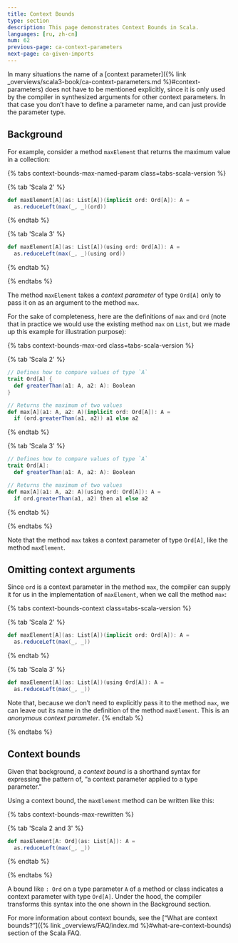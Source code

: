 ```yaml
---
title: Context Bounds
type: section
description: This page demonstrates Context Bounds in Scala.
languages: [ru, zh-cn]
num: 62
previous-page: ca-context-parameters
next-page: ca-given-imports
---
```


In many situations the name of a [context parameter]({% link _overviews/scala3-book/ca-context-parameters.md %}#context-parameters) does not have to be mentioned explicitly, since it is only used by the compiler in synthesized arguments for other context parameters.
In that case you don’t have to define a parameter name, and can just provide the parameter type.


## Background

For example, consider a method `maxElement` that returns the maximum value in a collection:

{% tabs context-bounds-max-named-param class=tabs-scala-version %}

{% tab 'Scala 2' %}
```scala
def maxElement[A](as: List[A])(implicit ord: Ord[A]): A =
  as.reduceLeft(max(_, _)(ord))
```
{% endtab %}

{% tab 'Scala 3' %}
```scala
def maxElement[A](as: List[A])(using ord: Ord[A]): A =
  as.reduceLeft(max(_, _)(using ord))
```
{% endtab %}

{% endtabs %}

The method `maxElement` takes a _context parameter_ of type `Ord[A]` only to pass it on as an argument to the method
`max`.

For the sake of completeness, here are the definitions of `max` and `Ord` (note that in practice we would use the
existing method `max` on `List`, but we made up this example for illustration purpose):

{% tabs context-bounds-max-ord class=tabs-scala-version %}

{% tab 'Scala 2' %}
```scala
// Defines how to compare values of type `A`
trait Ord[A] {
  def greaterThan(a1: A, a2: A): Boolean
}

// Returns the maximum of two values
def max[A](a1: A, a2: A)(implicit ord: Ord[A]): A =
  if (ord.greaterThan(a1, a2)) a1 else a2
```
{% endtab %}

{% tab 'Scala 3' %}
```scala
// Defines how to compare values of type `A`
trait Ord[A]:
  def greaterThan(a1: A, a2: A): Boolean

// Returns the maximum of two values
def max[A](a1: A, a2: A)(using ord: Ord[A]): A =
  if ord.greaterThan(a1, a2) then a1 else a2
```
{% endtab %}

{% endtabs %}

Note that the method `max` takes a context parameter of type `Ord[A]`, like the method `maxElement`.

## Omitting context arguments

Since `ord` is a context parameter in the method `max`, the compiler can supply it for us in the implementation of `maxElement`,
when we call the method `max`:

{% tabs context-bounds-context class=tabs-scala-version %}

{% tab 'Scala 2' %}
```scala
def maxElement[A](as: List[A])(implicit ord: Ord[A]): A =
  as.reduceLeft(max(_, _))
```
{% endtab %}

{% tab 'Scala 3' %}
```scala
def maxElement[A](as: List[A])(using Ord[A]): A =
  as.reduceLeft(max(_, _))
```

Note that, because we don’t need to explicitly pass it to the method `max`, we can leave out its name in the definition
of the method `maxElement`. This is an _anonymous context parameter_.
{% endtab %}

{% endtabs %}

## Context bounds

Given that background, a _context bound_ is a shorthand syntax for expressing the pattern of, “a context parameter applied to a type parameter.”

Using a context bound, the `maxElement` method can be written like this:

{% tabs context-bounds-max-rewritten %}

{% tab 'Scala 2 and 3' %}

```scala
def maxElement[A: Ord](as: List[A]): A =
  as.reduceLeft(max(_, _))
```

{% endtab %}

{% endtabs %}


A bound like `: Ord` on a type parameter `A` of a method or class indicates a context parameter with type `Ord[A]`.
Under the hood, the compiler transforms this syntax into the one shown in the Background section.

For more information about context bounds, see the [“What are context bounds?”]({% link _overviews/FAQ/index.md %}#what-are-context-bounds) section of the Scala FAQ.
